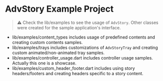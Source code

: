 # AdvStory Example Project

> ⚠️ Check the lib/examples to see the usage of `AdvStory`. Other classes were created for the sample application's interface.

- lib/examples/content_types includes usage of predefined contents and creating custom contents samples.
- lib/examples/trays includes customizations of `AdvStoryTray` and creating custom animated/non-animated tray samples.
- lib/examples/controller_usage.dart includes controller usage samples. Actually this one is a showcase.
- lib/examples/custom_header_footer.dart includes using story headers/footers and creating headers specific to a story content.